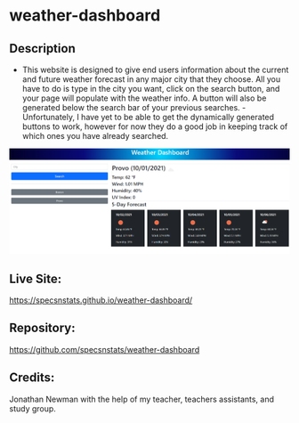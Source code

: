 # weather-dashboard
## Description
- This website is designed to give end users information about the current and future weather forecast in any major city that they choose. All you have to do is type in the city you want, click on the search button, and your page will populate with the weather info. A button will also be generated below the search bar of your previous searches. 
-Unfortunately, I have yet to be able to get the dynamically generated buttons to work, however for now they do a good job in keeping track of which ones you have already searched. 

![website screenshot](./assets/screenshot.png)

## Live Site: 
https://specsnstats.github.io/weather-dashboard/

## Repository: 
https://github.com/specsnstats/weather-dashboard

## Credits: 
Jonathan Newman with the help of my teacher, teachers assistants, and study group.